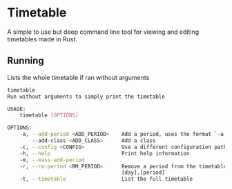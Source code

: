# Timetable

A simple to use but deep command line tool for viewing and editing timetables made in Rust.

## Running

Lists the whole timetable if ran without arguments

```sh
timetable 
Run without arguments to simply print the timetable

USAGE:
    timetable [OPTIONS]

OPTIONS:
    -a, --add-period <ADD_PERIOD>    Add a period, uses the format `-a [class name],[day],[period]`
        --add-class <ADD_CLASS>      Add a class
    -c, --config <CONFIG>            Use a different configuration path (defaults to ~/.timetable)
    -h, --help                       Print help information
    -m, --mass-add-period            
    -r, --rm-period <RM_PERIOD>      Remove a period from the timetable, uses the format `-r
                                     [day],[period]`
    -t, --timetable                  List the full timetable
```
